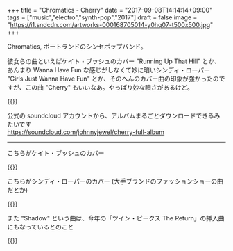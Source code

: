 +++
title = "Chromatics - Cherry"
date = "2017-09-08T14:14:14+09:00"
tags = ["music","electro","synth-pop","2017"]
draft = false
image = "https://i1.sndcdn.com/artworks-000168705014-y0hq07-t500x500.jpg"
+++

Chromatics, ポートランドのシンセポップバンド。

彼女らの曲といえばケイト・ブッシュのカバー "Running Up That Hill" とか、あんまり Wanna Have Fun な感じがしなくて妙に暗いシンディ・ローパー "Girls Just Wanna Have Fun" とか、そのへんのカバー曲の印象が強かったのですが、この曲 "Cherry" もいいなあ。やっぱり妙な暗さがあるけど。

{{<youtube src="LoW02Dhsh1Q" title="Chromatics - Cherry">}}

公式の soundcloud アカウントから、アルバムまるごとダウンロードできるみたいです  
https://soundcloud.com/johnnyjewel/cherry-full-album

---

こちらがケイト・ブッシュのカバー

{{<youtube src="Mgv88ZLi6LY" title="Chromatics - Running Up That Hill">}}

こちらがシンディ・ローパーのカバー (大手ブランドのファッションショーの曲だとか)

{{<youtube src="UICDIExJ7WI" title="Chromatics - Girls Just Wanna Have Fun">}}

また "Shadow" という曲は、今年の「ツイン・ピークス The Return」の挿入曲にもなっているとのこと

{{<youtube src="IGUboLZx3Tk" title="Chromatics - Shadow">}}
